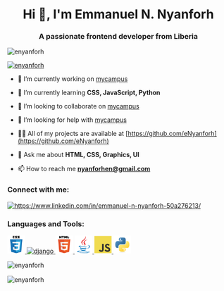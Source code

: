 <h1 align="center">Hi 👋, I'm Emmanuel N. Nyanforh</h1>
<h3 align="center">A passionate frontend developer from Liberia</h3>

<p align="left"> <img src="https://komarev.com/ghpvc/?username=enyanforh&label=Profile%20views&color=0e75b6&style=flat" alt="enyanforh" /> </p>

<p align="left"> <a href="https://github.com/ryo-ma/github-profile-trophy"><img src="https://github-profile-trophy.vercel.app/?username=enyanforh" alt="enyanforh" /></a> </p>

- 🔭 I’m currently working on [mycampus](https://github.com/eNyanforh/mycampus.io)

- 🌱 I’m currently learning **CSS, JavaScript, Python**

- 👯 I’m looking to collaborate on [mycampus](https://github.com/eNyanforh/mycampus.io)

- 🤝 I’m looking for help with [mycampus](https://github.com/eNyanforh/mycampus.io)

- 👨‍💻 All of my projects are available at [https://github.com/eNyanforh](https://github.com/eNyanforh)

- 💬 Ask me about **HTML, CSS, Graphics, UI**

- 📫 How to reach me **nyanforhen@gmail.com**

<h3 align="left">Connect with me:</h3>
<p align="left">
<a href="https://linkedin.com/in/https://www.linkedin.com/in/emmanuel-n-nyanforh-50a276213/" target="blank"><img align="center" src="https://raw.githubusercontent.com/rahuldkjain/github-profile-readme-generator/master/src/images/icons/Social/linked-in-alt.svg" alt="https://www.linkedin.com/in/emmanuel-n-nyanforh-50a276213/" height="30" width="40" /></a>
</p>

<h3 align="left">Languages and Tools:</h3>
<p align="left"> <a href="https://www.w3schools.com/css/" target="_blank" rel="noreferrer"> <img src="https://raw.githubusercontent.com/devicons/devicon/master/icons/css3/css3-original-wordmark.svg" alt="css3" width="40" height="40"/> </a> <a href="https://www.djangoproject.com/" target="_blank" rel="noreferrer"> <img src="https://cdn.worldvectorlogo.com/logos/django.svg" alt="django" width="40" height="40"/> </a> <a href="https://www.w3.org/html/" target="_blank" rel="noreferrer"> <img src="https://raw.githubusercontent.com/devicons/devicon/master/icons/html5/html5-original-wordmark.svg" alt="html5" width="40" height="40"/> </a> <a href="https://www.java.com" target="_blank" rel="noreferrer"> <img src="https://raw.githubusercontent.com/devicons/devicon/master/icons/java/java-original.svg" alt="java" width="40" height="40"/> </a> <a href="https://developer.mozilla.org/en-US/docs/Web/JavaScript" target="_blank" rel="noreferrer"> <img src="https://raw.githubusercontent.com/devicons/devicon/master/icons/javascript/javascript-original.svg" alt="javascript" width="40" height="40"/> </a> <a href="https://www.python.org" target="_blank" rel="noreferrer"> <img src="https://raw.githubusercontent.com/devicons/devicon/master/icons/python/python-original.svg" alt="python" width="40" height="40"/> </a> </p>

<p><img align="center" src="https://github-readme-stats.vercel.app/api/top-langs?username=enyanforh&show_icons=true&locale=en&layout=compact" alt="enyanforh" /></p>

<p><img align="center" src="https://github-readme-streak-stats.herokuapp.com/?user=enyanforh&" alt="enyanforh" /></p>

